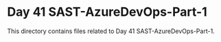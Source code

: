 # Day 41 SAST-AzureDevOps-Part-1
This directory contains files related to Day 41 SAST-AzureDevOps-Part-1.
